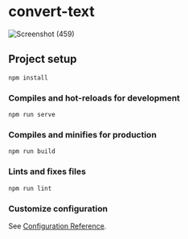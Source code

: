 # convert-text
![Screenshot (459)](https://user-images.githubusercontent.com/81500583/120973266-f3365700-c783-11eb-9392-44e64b00da8c.png)
## Project setup
```
npm install
```

### Compiles and hot-reloads for development
```
npm run serve
```

### Compiles and minifies for production
```
npm run build
```

### Lints and fixes files
```
npm run lint
```

### Customize configuration
See [Configuration Reference](https://cli.vuejs.org/config/).
